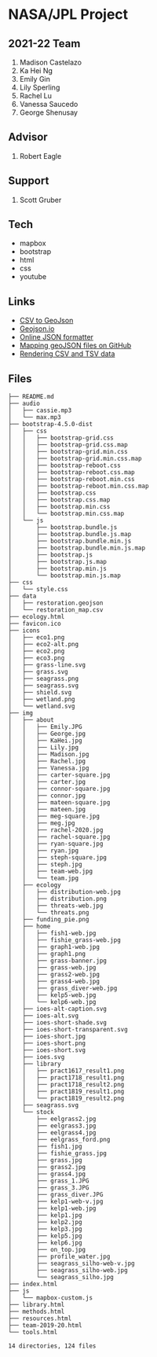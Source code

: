 # NASA/JPL Project

## 2021-22 Team
1. Madison Castelazo
1. Ka Hei Ng
1. Emily Gin
1. Lily Sperling
1. Rachel Lu
1. Vanessa Saucedo
1. George Shenusay

## Advisor
1. Robert Eagle

## Support
1. Scott Gruber

## Tech

- mapbox
- bootstrap
- html
- css
- youtube


## Links

- [CSV to GeoJson](https://www.convertcsv.com/csv-to-geojson.htm)
- [Geojson.io](http://geojson.io/)
- [Online JSON formatter](https://jsonformatter.curiousconcept.com/)
- [Mapping geoJSON files on GitHub](https://help.github.com/en/github/managing-files-in-a-repository/mapping-geojson-files-on-github)
- [Rendering CSV and TSV data](https://help.github.com/en/github/managing-files-in-a-repository/rendering-csv-and-tsv-data)

## Files

```
├── README.md
├── audio
│   ├── cassie.mp3
│   └── max.mp3
├── bootstrap-4.5.0-dist
│   ├── css
│   │   ├── bootstrap-grid.css
│   │   ├── bootstrap-grid.css.map
│   │   ├── bootstrap-grid.min.css
│   │   ├── bootstrap-grid.min.css.map
│   │   ├── bootstrap-reboot.css
│   │   ├── bootstrap-reboot.css.map
│   │   ├── bootstrap-reboot.min.css
│   │   ├── bootstrap-reboot.min.css.map
│   │   ├── bootstrap.css
│   │   ├── bootstrap.css.map
│   │   ├── bootstrap.min.css
│   │   └── bootstrap.min.css.map
│   └── js
│       ├── bootstrap.bundle.js
│       ├── bootstrap.bundle.js.map
│       ├── bootstrap.bundle.min.js
│       ├── bootstrap.bundle.min.js.map
│       ├── bootstrap.js
│       ├── bootstrap.js.map
│       ├── bootstrap.min.js
│       └── bootstrap.min.js.map
├── css
│   └── style.css
├── data
│   ├── restoration.geojson
│   └── restoration_map.csv
├── ecology.html
├── favicon.ico
├── icons
│   ├── eco1.png
│   ├── eco2-alt.png
│   ├── eco2.png
│   ├── eco3.png
│   ├── grass-line.svg
│   ├── grass.svg
│   ├── seagrass.png
│   ├── seagrass.svg
│   ├── shield.svg
│   ├── wetland.png
│   └── wetland.svg
├── img
│   ├── about
│   │   ├── Emily.JPG
│   │   ├── George.jpg
│   │   ├── KaHei.jpg
│   │   ├── Lily.jpg
│   │   ├── Madison.jpg
│   │   ├── Rachel.jpg
│   │   ├── Vanessa.jpg
│   │   ├── carter-square.jpg
│   │   ├── carter.jpg
│   │   ├── connor-square.jpg
│   │   ├── connor.jpg
│   │   ├── mateen-square.jpg
│   │   ├── mateen.jpg
│   │   ├── meg-square.jpg
│   │   ├── meg.jpg
│   │   ├── rachel-2020.jpg
│   │   ├── rachel-square.jpg
│   │   ├── ryan-square.jpg
│   │   ├── ryan.jpg
│   │   ├── steph-square.jpg
│   │   ├── steph.jpg
│   │   ├── team-web.jpg
│   │   └── team.jpg
│   ├── ecology
│   │   ├── distribution-web.jpg
│   │   ├── distribution.png
│   │   ├── threats-web.jpg
│   │   └── threats.png
│   ├── funding_pie.png
│   ├── home
│   │   ├── fish1-web.jpg
│   │   ├── fishie_grass-web.jpg
│   │   ├── graph1-web.jpg
│   │   ├── graph1.png
│   │   ├── grass-banner.jpg
│   │   ├── grass-web.jpg
│   │   ├── grass2-web.jpg
│   │   ├── grass4-web.jpg
│   │   ├── grass_diver-web.jpg
│   │   ├── kelp5-web.jpg
│   │   └── kelp6-web.jpg
│   ├── ioes-alt-caption.svg
│   ├── ioes-alt.svg
│   ├── ioes-short-shade.svg
│   ├── ioes-short-transparent.svg
│   ├── ioes-short.jpg
│   ├── ioes-short.png
│   ├── ioes-short.svg
│   ├── ioes.svg
│   ├── library
│   │   ├── pract1617_result1.png
│   │   ├── pract1718_result1.png
│   │   ├── pract1718_result2.png
│   │   ├── pract1819_result1.png
│   │   └── pract1819_result2.png
│   ├── seagrass.svg
│   └── stock
│       ├── eelgrass2.jpg
│       ├── eelgrass3.jpg
│       ├── eelgrass4.jpg
│       ├── eelgrass_ford.png
│       ├── fish1.jpg
│       ├── fishie_grass.jpg
│       ├── grass.jpg
│       ├── grass2.jpg
│       ├── grass4.jpg
│       ├── grass_1.JPG
│       ├── grass_3.JPG
│       ├── grass_diver.JPG
│       ├── kelp1-web-v.jpg
│       ├── kelp1-web.jpg
│       ├── kelp1.jpg
│       ├── kelp2.jpg
│       ├── kelp3.jpg
│       ├── kelp5.jpg
│       ├── kelp6.jpg
│       ├── on_top.jpg
│       ├── profile_water.jpg
│       ├── seagrass_silho-web-v.jpg
│       ├── seagrass_silho-web.jpg
│       └── seagrass_silho.jpg
├── index.html
├── js
│   └── mapbox-custom.js
├── library.html
├── methods.html
├── resources.html
├── team-2019-20.html
└── tools.html

14 directories, 124 files

```
